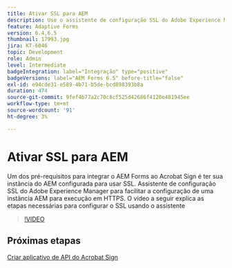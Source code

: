 ```yaml
---
title: Ativar SSL para AEM
description: Use o assistente de configuração SSL do Adobe Experience Manager para configurar uma instância AEM para ser executada em HTTPS.
feature: Adaptive Forms
version: 6.4,6.5
thumbnail: 17993.jpg
jira: KT-6046
topic: Development
role: Admin
level: Intermediate
badgeIntegration: label="Integração" type="positive"
badgeVersions: label="AEM Forms 6.5" before-title="false"
exl-id: e94cde31-e589-4b71-b5de-bcd898393b8a
duration: 474
source-git-commit: 9fef4b77a2c70c8cf525d42686f4120e481945ee
workflow-type: tm+mt
source-wordcount: '91'
ht-degree: 3%

---
```


# Ativar SSL para AEM

Um dos pré-requisitos para integrar o AEM Forms ao Acrobat Sign é ter sua instância do AEM configurada para usar SSL. Assistente de configuração SSL do Adobe Experience Manager para facilitar a configuração de uma instância AEM para execução em HTTPS.
O vídeo a seguir explica as etapas necessárias para configurar o SSL usando o assistente

>[!VIDEO](https://video.tv.adobe.com/v/17993?learn=on)

## Próximas etapas

[Criar aplicativo de API do Acrobat Sign](./create-adobe-sign-api-application.md)

